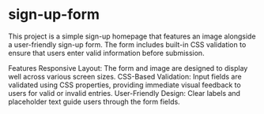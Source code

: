# sign-up-form

This project is a simple sign-up homepage that features an image alongside a user-friendly sign-up form. The form includes built-in CSS validation to ensure that users enter valid information before submission.

Features
Responsive Layout: The form and image are designed to display well across various screen sizes.
CSS-Based Validation: Input fields are validated using CSS properties, providing immediate visual feedback to users for valid or invalid entries.
User-Friendly Design: Clear labels and placeholder text guide users through the form fields.